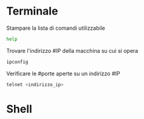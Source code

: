 # Terminale
Stampare la lista di comandi utilizzabile
```sh
help
```
Trovare l'indirizzo #IP della macchina su cui si opera
```sh
ipconfig
```
Verificare le #porte aperte su un indirizzo #IP 
```sh
telnet <indirizzo_ip>
```

# Shell